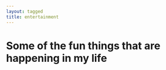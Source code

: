 ```yaml
---
layout: tagged
title: entertainment
---
```


# Some of the fun things that are happening in my life
